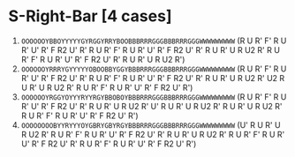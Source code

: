 # S-Right-Bar [4 cases]

1. `OOOOOOYBBOYYYYYGYRGGYRRYBOOBBBRRRGGGBBBRRRGGGWWWWWWWWW` (R U R' F' R U R' U' R' F R2 U' R' R U R' F' R U R' U' R' F R2 U' R' R U R' U R U2 R' R U R' F' R U R' U' R' F R2 U' R' R U R' U R U2 R')
1. `OOOOOOYRRRYGYYYYYOBOOBBYGGYBBBRRRGGGBBBRRRGGGWWWWWWWWW` (R U R' F' R U R' U' R' F R2 U' R' R U R' F' R U R' U' R' F R2 U' R' R U R' U R U2 R' U2 R U R' U R U2 R' R U R' F' R U R' U' R' F R2 U' R')
1. `OOOOOOYRGGYOYYYRYYRGYBBOBOYBBBRRRGGGBBBRRRGGGWWWWWWWWW` (R U R' F' R U R' U' R' F R2 U' R' R U R' U R U2 R' U' R U R' U R U2 R' R U R' U R U2 R' R U R' F' R U R' U' R' F R2 U' R')
1. `OOOOOOOOBYYRYYYOYGBRYGBYRGYBBBRRRGGGBBBRRRGGGWWWWWWWWW` (U' R U R' U R U2 R' R U R' F' R U R' U' R' F R2 U' R' R U R' U R U2 R' R U R' F' R U R' U' R' F R2 U' R' R U R' F' R U R' U' R' F R2 U' R')
